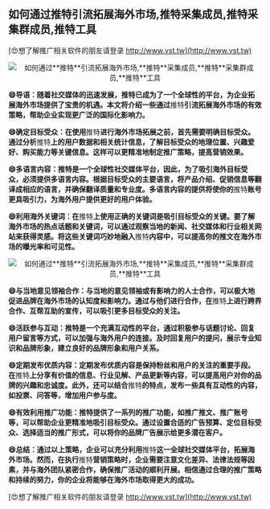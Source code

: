 ## **如何通过**推特**引流拓展海外市场,**推特**采集成员,**推特**采集群成员,**推特**工具**

[😍想了解推广相关软件的朋友请登录 http://www.vst.tw](http://www.vst.tw)

 <center><img src="https://vst.tw/MP4/tuiguang/png/5.png" alt="如何通过**推特**引流拓展海外市场,**推特**采集成员,**推特**采集群成员,**推特**工具"></center>

**😄导语：随着社交媒体的迅速发展，**推特**已成为了一个全球性的平台，为企业拓展海外市场提供了宝贵的机遇。本文将介绍一些通过**推特**引流拓展海外市场的有效策略，帮助企业实现更广泛的国际化影响力。**

**😄确定目标受众：在使用**推特**进行海外市场拓展之前，首先需要明确目标受众。通过分析**推特**上的用户数据和相关统计信息，了解目标受众的地理位置、兴趣爱好、购买能力等关键信息。这样可以更精准地制定推广策略，提高营销效果。**

**😄多语言内容：**推特**是一个全球性社交媒体平台，因此，为了吸引海外目标受众，必须提供多语言内容。根据目标受众的主要语言，将产品介绍、促销信息等翻译成相应的语言，并确保翻译质量和专业度。多语言内容的提供将使你的**推特**账号更具吸引力，为海外用户提供更好的用户体验。**

**😄利用海外关键词：在**推特**上使用正确的关键词是吸引目标受众的关键。要了解海外市场的热点话题和关键词，可以通过观察当地的新闻、社交媒体和行业相关网站来获得灵感。将这些关键词巧妙地融入**推特**内容中，可以提高你的推文在海外市场的曝光率和可见性。**

 <center><img src="https://vst.tw/MP4/tuiguang/png/6.png" alt="如何通过**推特**引流拓展海外市场,**推特**采集成员,**推特**采集群成员,**推特**工具"></center>

**😄与当地意见领袖合作：与当地的意见领袖或有影响力的人士合作，可以极大地促进品牌在海外市场的认知度和影响力。通过与他们进行合作，在**推特**上进行跨界合作、互帮互助的宣传，可以吸引更多目标受众的关注。**

**😄活跃参与互动：**推特**是一个充满互动性的平台，通过积极参与话题讨论、回复用户留言等方式，可以加强与海外用户的连接。及时回复用户的提问，展示专业知识和品牌形象，建立良好的品牌形象和用户关系。**

**😄定期发布优质内容：定期发布优质内容是保持粉丝和用户的关注的重要手段。在**推特**上分享有价值的信息、行业见解、产品更新等内容，可以提高用户对你的品牌的兴趣和忠诚度。此外，还可以结合**推特**的特点，发布一些具有互动性的内容，如投票、问答等，增加用户参与度。**

**😄有效利用推广功能：**推特**提供了一系列的推广功能，如推广推文、推广账号等，可以帮助企业更精准地吸引目标受众。通过设置合适的广告预算、定位目标受众、选择适当的推广形式，可以将你的品牌广告展示给更多潜在客户。**

**😄总结：通过以上策略，企业可以充分利用**推特**这一全球社交媒体平台，拓展海外市场。然而，在执行**推特**营销策略时，企业需要注意文化差异、法律法规等因素，并与海外团队紧密合作，确保推广活动的顺利开展。相信通过合理的推广策略和持续的努力，你的企业将能够在海外市场取得更大的成功。**

[😍想了解推广相关软件的朋友请登录 http://www.vst.tw](http://www.vst.tw)



